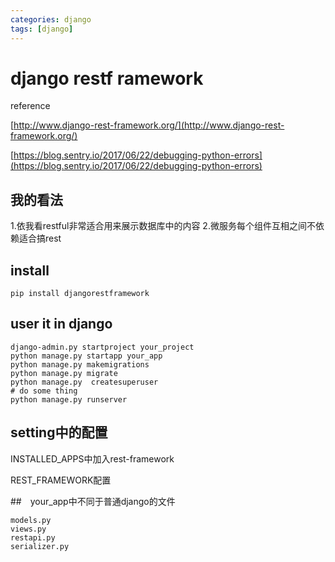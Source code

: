 ```yaml
---
categories: django
tags: [django]
---
```


# django restf ramework
reference

[http://www.django-rest-framework.org/](http://www.django-rest-framework.org/)

[https://blog.sentry.io/2017/06/22/debugging-python-errors](https://blog.sentry.io/2017/06/22/debugging-python-errors)

## 我的看法

1.依我看restful非常适合用来展示数据库中的内容
2.微服务每个组件互相之间不依赖适合搞rest

## install

`pip install djangorestframework`

## user it in django
```
django-admin.py startproject your_project
python manage.py startapp your_app
python manage.py makemigrations
python manage.py migrate
python manage.py  createsuperuser
# do some thing 
python manage.py runserver
```

## setting中的配置

INSTALLED_APPS中加入rest-framework

REST_FRAMEWORK配置

##　your_app中不同于普通django的文件
```
models.py
views.py
restapi.py
serializer.py
```

